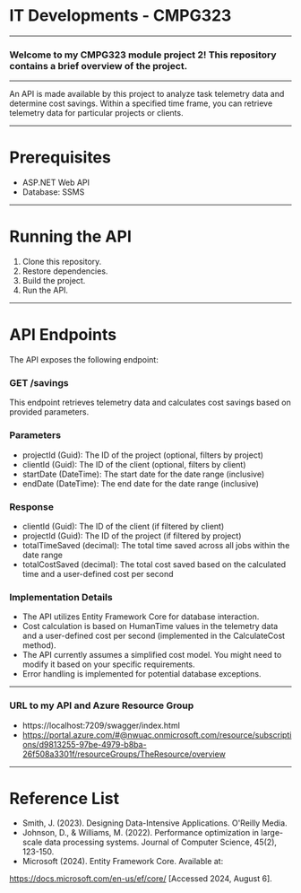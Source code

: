 # IT Developments - CMPG323
---
### Welcome to my CMPG323 module project 2! This repository contains a brief overview of the project.
---

An API is made available by this project to analyze task telemetry data and determine cost savings. Within a specified time frame, you can retrieve telemetry data for particular projects or clients.

---

# Prerequisites
- ASP.NET Web API
- Database: SSMS

---
# Running the API
1. Clone this repository.
2. Restore dependencies.
3. Build the project.
4. Run the API.

---

# API Endpoints
The API exposes the following endpoint:

### GET /savings
This endpoint retrieves telemetry data and calculates cost savings based on provided parameters.

### Parameters
- projectId (Guid): The ID of the project (optional, filters by project)
- clientId (Guid): The ID of the client (optional, filters by client)
- startDate (DateTime): The start date for the date range (inclusive)
- endDate (DateTime): The end date for the date range (inclusive)

### Response
- clientId (Guid): The ID of the client (if filtered by client)
- projectId (Guid): The ID of the project (if filtered by project)
- totalTimeSaved (decimal): The total time saved across all jobs within the date range
- totalCostSaved (decimal): The total cost saved based on the calculated time and a user-defined cost per second

### Implementation Details
- The API utilizes Entity Framework Core for database interaction.
- Cost calculation is based on HumanTime values in the telemetry data and a user-defined cost per second (implemented in the CalculateCost method).
- The API currently assumes a simplified cost model. You might need to modify it based on your specific requirements.
- Error handling is implemented for potential database exceptions.

---

### URL to my API and Azure Resource Group
- https://localhost:7209/swagger/index.html
- https://portal.azure.com/#@nwuac.onmicrosoft.com/resource/subscriptions/d9813255-97be-4979-b8ba-26f508a3301f/resourceGroups/TheResource/overview

--- 
# Reference List
- Smith, J. (2023). Designing Data-Intensive Applications. O'Reilly Media.
- Johnson, D., & Williams, M. (2022). Performance optimization in large-scale data processing systems. Journal of Computer Science, 45(2), 123-150.
- Microsoft (2024). Entity Framework Core. Available at:

 https://docs.microsoft.com/en-us/ef/core/ [Accessed 2024, August 6].
